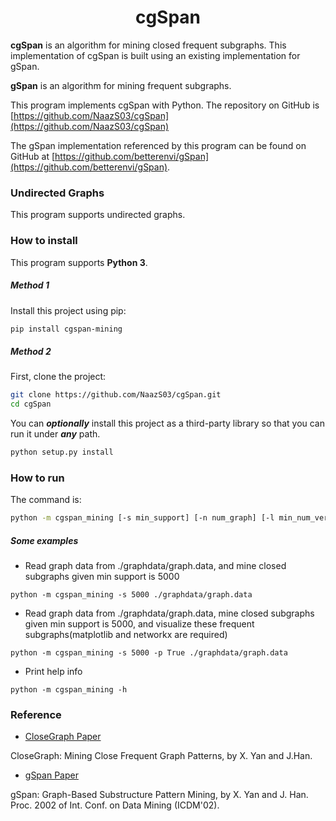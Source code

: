 # <div align = center>cgSpan</div>

**cgSpan** is an algorithm for mining closed frequent subgraphs. This implementation of cgSpan
is built using an existing implementation for gSpan.

**gSpan** is an algorithm for mining frequent subgraphs.

This program implements cgSpan with Python. The repository on GitHub is [https://github.com/NaazS03/cgSpan](https://github.com/NaazS03/cgSpan)

The gSpan implementation referenced by this program can be found on GitHub at [https://github.com/betterenvi/gSpan](https://github.com/betterenvi/gSpan).

### Undirected Graphs
This program supports undirected graphs.

### How to install

This program supports **Python 3**.

##### Method 1

Install this project using pip:
```sh
pip install cgspan-mining
```

##### Method 2

First, clone the project:

```sh
git clone https://github.com/NaazS03/cgSpan.git
cd cgSpan
```

You can ***optionally*** install this project as a third-party library so that you can run it under ***any*** path.

```sh
python setup.py install
```

### How to run

The command is:

```sh
python -m cgspan_mining [-s min_support] [-n num_graph] [-l min_num_vertices] [-u max_num_vertices] [-v True/False] [-p True/False] [-w True/False] [-h] database_file_name 
```


##### Some examples

- Read graph data from ./graphdata/graph.data, and mine closed subgraphs given min support is 5000

```
python -m cgspan_mining -s 5000 ./graphdata/graph.data
```

- Read graph data from ./graphdata/graph.data, mine closed subgraphs given min support is 5000, and visualize these frequent subgraphs(matplotlib and networkx are required)

```
python -m cgspan_mining -s 5000 -p True ./graphdata/graph.data
```

- Print help info

```
python -m cgspan_mining -h
```

### Reference
- [CloseGraph Paper](https://sites.cs.ucsb.edu/~xyan/papers/CloseGraph.pdf)

CloseGraph: Mining Close Frequent Graph Patterns, by X. Yan and J.Han.

- [gSpan Paper](http://www.cs.ucsb.edu/~xyan/papers/gSpan-short.pdf)

gSpan: Graph-Based Substructure Pattern Mining, by X. Yan and J. Han. 
Proc. 2002 of Int. Conf. on Data Mining (ICDM'02). 